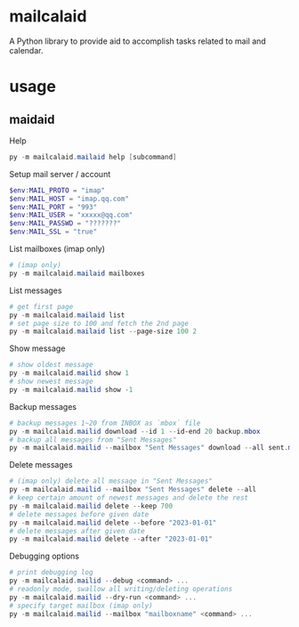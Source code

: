# mailcalaid

A Python library to provide aid to accomplish tasks related to mail and calendar.


# usage

## maidaid

Help
```powershell
py -m mailcalaid.mailaid help [subcommand]
```

Setup mail server / account
```powershell
$env:MAIL_PROTO = "imap"
$env:MAIL_HOST = "imap.qq.com"
$env:MAIL_PORT = "993"
$env:MAIL_USER = "xxxxx@qq.com"
$env:MAIL_PASSWD = "???????"
$env:MAIL_SSL = "true"
```

List mailboxes (imap only)
```powershell
# (imap only)
py -m mailcalaid.mailaid mailboxes
```

List messages
```powershell
# get first page
py -m mailcalaid.mailaid list
# set page size to 100 and fetch the 2nd page
py -m mailcalaid.mailaid list --page-size 100 2
```

Show message
```powershell
# show oldest message
py -m mailcalaid.mailid show 1
# show newest message
py -m mailcalaid.mailid show -1
```

Backup messages
```powershell
# backup messages 1~20 from INBOX as `mbox` file
py -m mailcalaid.mailid download --id 1 --id-end 20 backup.mbox
# backup all messages from "Sent Messages"
py -m mailcalaid.mailid --mailbox "Sent Messages" download --all sent.mbox
```

Delete messages
```powershell
# (imap only) delete all message in "Sent Messages"
py -m mailcalaid.mailid --mailbox "Sent Messages" delete --all
# keep certain amount of newest messages and delete the rest
py -m mailcalaid.mailid delete --keep 700
# delete messages before given date
py -m mailcalaid.mailid delete --before "2023-01-01"
# delete messages after given date
py -m mailcalaid.mailid delete --after "2023-01-01"
```

Debugging options
```powershell
# print debugging log
py -m mailcalaid.mailid --debug <command> ...
# readonly mode, swallow all writing/deleting operations
py -m mailcalaid.mailid --dry-run <command> ...
# specify target mailbox (imap only)
py -m mailcalaid.mailid --mailbox "mailboxname" <command> ...
```